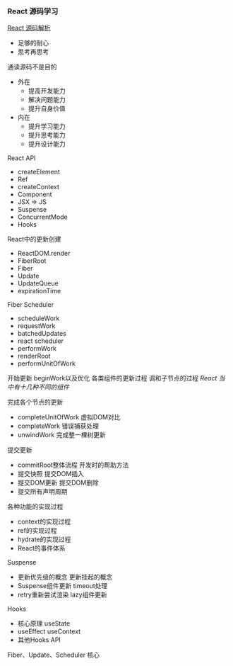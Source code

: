 ### React 源码学习

[React 源码解析](https://react.jokcy.me/)
* 足够的耐心
* 思考再思考

通读源码不是目的
* 外在
  * 提高开发能力
  * 解决问题能力
  * 提升自身价值
* 内在
  * 提升学习能力
  * 提升思考能力
  * 提升设计能力

React API 
* createElement
* Ref
* createContext
* Component
* JSX => JS
* Suspense
* ConcurrentMode
* Hooks

React中的更新创建
* ReactDOM.render
* FiberRoot
* Fiber
* Update
* UpdateQueue
* expirationTime

Fiber Scheduler
* scheduleWork
* requestWork
* batchedUpdates
* react scheduler
* performWork
* renderRoot
* performUnitOfWork

开始更新
beginWork以及优化
各类组件的更新过程
调和子节点的过程
*React 当中有十几种不同的组件*

完成各个节点的更新
* completeUnitOfWork 虚拟DOM对比
* completeWork 错误捕获处理
* unwindWork 完成整一棵树更新

提交更新
* commitRoot整体流程   开发时的帮助方法
* 提交快照             提交DOM插入
* 提交DOM更新          提交DOM删除
* 提交所有声明周期

各种功能的实现过程
* context的实现过程
* ref的实现过程
* hydrate的实现过程
* React的事件体系

Suspense
* 更新优先级的概念      更新挂起的概念
* Suspense组件更新     timeout处理
* retry重新尝试渲染    lazy组件更新

Hooks
* 核心原理        useState
* useEffect      useContext
* 其他Hooks API

Fiber、Update、Scheduler 核心